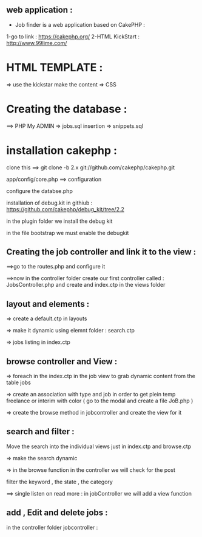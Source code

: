 ## web application :

* Job finder is a web application based on CakePHP :

1-go to link : https://cakephp.org/
2-HTML KickStart : http://www.99lime.com/

# HTML TEMPLATE : 
=> use the kickstar make the content 
=> CSS 

# Creating the database : 

==> PHP My ADMIN => jobs.sql
insertion => snippets.sql

# installation cakephp :

clone this ==> git clone -b 2.x git://github.com/cakephp/cakephp.git

app/config/core.php ==> configuration

configure the databse.php

installation of debug.kit in githiub : https://github.com/cakephp/debug_kit/tree/2.2


in the plugin folder we install the debug kit 

in the file bootstrap we must enable the debugkit

## Creating the job controller and link it to the view :

==>go to the routes.php and configure it 

==>now in the controller folder create our first controller called : JobsController.php and create and index.ctp in the views folder

## layout and elements :

=> create a default.ctp in layouts 

=> make it dynamic using elemnt folder : search.ctp

=> jobs listing in index.ctp 

## browse controller and View : 

=> foreach in the index.ctp in the job view to grab dynamic content from the table jobs

=> create an association with type and job in order to get plein temp freelance or interim with color ( go to the modal and create a file JoB.php
)

=> create the browse method in jobcontroller and create the view for it

## search and filter : 

Move the search into the individual views just in index.ctp and browse.ctp

=> make the search dynamic

=> in the browse function in the controller we will check for the post

filter the keyword , the state , the category

==> single listen on read more : in jobController we will add a view function 


## add , Edit and delete jobs :

in the controller folder jobcontroller : 
